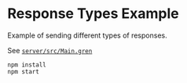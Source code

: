 # Response Types Example

Example of sending different types of responses.

See [`server/src/Main.gren`](server/src/Main.gren)

```
npm install
npm start
```
